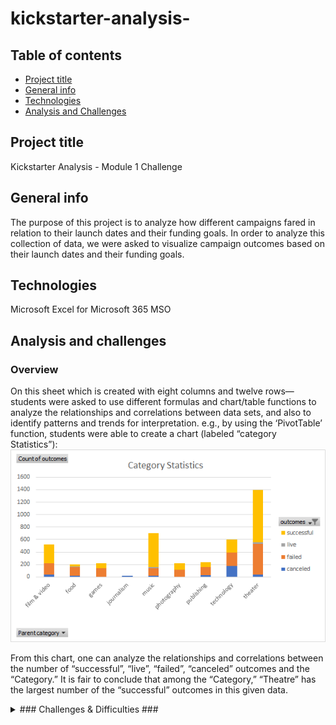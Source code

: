 # kickstarter-analysis-

## Table of contents
* [Project title](#project-title)
* [General info](#general-info)
* [Technologies](#technologies)
* [Analysis and Challenges](#analysis-and-challenges)



## Project title
Kickstarter Analysis - Module 1 Challenge

## General info
The purpose of this project is to analyze how different campaigns fared in relation to their launch dates and their funding goals. In order to analyze this collection of data, we were asked to visualize campaign outcomes based on their launch dates and their funding goals. 

## Technologies
Microsoft Excel for Microsoft 365 MSO

## Analysis and challenges
### Overview ###
On this sheet which is created with eight columns and twelve rows—students were asked to use different formulas and chart/table functions to analyze the relationships and correlations between data sets, and also to identify patterns and trends for interpretation. e.g., by using the ‘PivotTable’ function, students were able to create a chart (labeled “category Statistics”):
 ![](images/Category_Statistics.png)

From this chart, one can analyze the relationships and correlations between the number of “successful”, “live”, “failed”, “canceled” outcomes and the “Category.” It is fair to conclude that among the “Category,” “Theatre” has the largest number of the “successful” outcomes in this given data. 

<details>
           <summary>### Challenges & Difficulties ###</summary>
           <p>The only “challenge” that I encountered was that the instructions in modules only show one way of doing a certain task, to get the results (as in having correct numbers in cells). I have used different formulas and got the same results, but I had to go back and change since it had a different formula on modules, as if that were the only way to calculate that given dataset. However, overall, it was a good practice to see how others would get the set up a formula or use different functions in Excel to solve problems. </p>
         </details>




